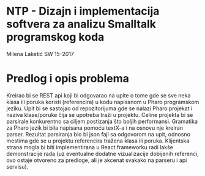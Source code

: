 # NTP - Dizajn i implementacija softvera za analizu Smalltalk programskog koda

Milena Laketić SW 15-2017

# Predlog i opis problema

Kreirao bi se REST api koji bi odgovarao na upite o tome gde se sve neka klasa ili poruka koristi (referencira) u kodu napisanom u Pharo programskom jeziku. Upit bi se sastojao od repozitorijuma gde se nalazi Pharo projekat i naziva klase/poruke čija se upotreba traži u projektu. Celine projekta bi se parsirale konkurentno sa ciljem postizanja što boljih performansi. Gramatika za Pharo jezik bi bila napisana pomoću textX-a i na osnovu nje kreiran parser. Rezultat parsiranja bio bi json fajl sa odgovorom na upit, odnosno mestima gde se u projektu referencira tražena klasa ili poruka. Klijentska strana mogla bi biti implementirana u React frameworku radi lakše demonstracije rada (uz eventualne dodatne vizualizacije dobijenih referenci, ovo ostaje otvoreno za predloge, ali je akcenat svakako na parseru i api servisu).
